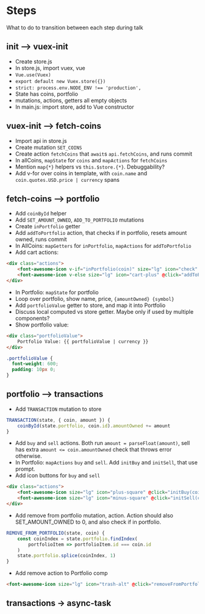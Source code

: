 # Steps

What to do to transition between each step during talk

## init --> vuex-init

- Create store.js
- In store.js, import vuex, vue
- `Vue.use(Vuex)`
- `export default new Vuex.store({})`
- `strict: process.env.NODE_ENV !== 'production',`
- State has coins, portfolio
- mutations, actions, getters all empty objects
- In main.js: import store, add to Vue constructor

## vuex-init --> fetch-coins

- Import api in store.js
- Create mutation `SET_COINS`
- Create action `fetchCoins` that `await`s `api.fetchCoins`, and runs commit
- In allCoins, `mapState` for `coins` and `mapActions` for `fetchCoins`
- Mention `map{*}` helpers vs `this.$store.{*}`. Debuggability?
- Add v-for over coins in template, with `coin.name` and `coin.quotes.USD.price | currency` spans

## fetch-coins --> portfolio

- Add `coinById` helper
- Add `SET_AMOUNT_OWNED`, `ADD_TO_PORTFOLIO` mutations
- Create `inPortfolio` getter
- Add `addToPortfolio` action, that checks if in portfolio, resets amount owned, runs commit
- In AllCoins: `mapGetters` for `inPortfolio`, `mapActions` for `addToPortfolio`
- Add cart actions:

```html
<div class="actions">
    <font-awesome-icon v-if="inPortfolio(coin)" size="lg" icon="check" class="action added" />
    <font-awesome-icon v-else size="lg" icon="cart-plus" @click="addToPortfolio(coin)" class="clickable action add" />
</div>
```

- In Portfolio: `mapState` for portfolio
- Loop over portfolio, show name, price, `{amountOwned} {symbol}`
- Add `portfolioValue` getter to store, and map it into Portfolio
- Discuss local computed vs store getter. Maybe only if used by multiple components?
- Show portfolio value:

```html
<div class="portfolioValue">
    Portfolio Value: {{ portfolioValue | currency }}
</div>
```

```css
.portfolioValue {
  font-weight: 600;
  padding: 10px 0;
}
```

## portfolio --> transactions

- Add `TRANSACTION` mutation to store

```js
TRANSACTION(state, { coin, amount }) {
    coinById(state.portfolio, coin.id).amountOwned += amount
}
```

- Add `buy` and `sell` actions. Both run `amount = parseFloat(amount)`, sell has extra `amount <= coin.amountOwned` check that throws error otherwise.
- In Portfolio: `mapActions` `buy` and `sell`. Add `initBuy` and `initSell`, that use prompt.
- Add icon buttons for `buy` and `sell`

```html
<div class="actions">
    <font-awesome-icon size="lg" icon="plus-square" @click="initBuy(coin)" class="clickable action buy" />
    <font-awesome-icon size="lg" icon="minus-square" @click="initSell(coin)" class="clickable action sell" />
</div>
```

- Add remove from portfolio mutation, action. Action should also SET_AMOUNT_OWNED to 0, and also check if in portfolio.

```js
REMOVE_FROM_PORTFOLIO(state, coin) {
    const coinIndex = state.portfolio.findIndex(
        portfolioItem => portfolioItem.id === coin.id
    )
    state.portfolio.splice(coinIndex, 1)
}
```

- Add remove action to Portfolio comp

```html
<font-awesome-icon size="lg" icon="trash-alt" @click="removeFromPortfolio(coin)" class="clickable action trash" />
```

## transactions -> async-task
